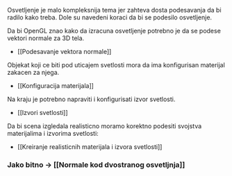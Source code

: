 
Osvetljenje je malo kompleksnija tema jer zahteva dosta podesavanja da bi radilo kako treba. Dole su navedeni koraci da bi se podesilo osvetljenje.

Da bi OpenGL znao kako da izracuna osvetljenje potrebno je da se podese vektori normale za 3D tela.
- [[Podesavanje vektora normale]]

Objekat koji ce biti pod uticajem svetlosti mora da ima konfigurisan materijal zakacen za njega.
- [[Konfiguracija materijala]]

Na kraju je potrebno napraviti i konfigurisati izvor svetlosti.
- [[Izvori svetlosti]]

Da bi scena izgledala realisticno moramo korektno podesiti svojstva materijalima i izvorima svetlosti:
- [[Kreiranje realisticnih materijala i izvora svetlosti]]

### Jako bitno -> [[Normale kod dvostranog osvetljnja]]



